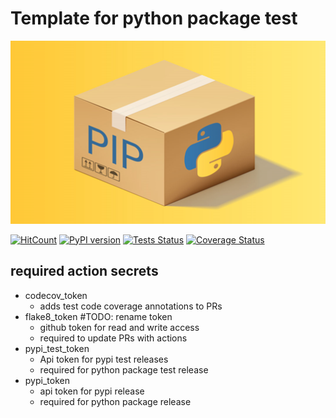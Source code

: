 # Template for python package test

![banner](docs/images/668F6A24-209D-4B91-AFF7-D9F77DD37707.png)

[![HitCount](https://hits.dwyl.com/BMeyn/temp_python_package.svg?style=flat-square)](http://hits.dwyl.com/BMeyn/temp_python_package)
[![PyPI version](https://badge.fury.io/py/BMeyn.svg)](https://badge.fury.io/py)
[![Tests Status](https://bmeyn.github.io/temp_python_pkg/docs/badget/tests-badget.svg?dummy=8484744)](https://smarie.github.io/python-genbadge/reports/junit/report.html)
[![Coverage Status](https://bmeyn.github.com/temp_python_pkg/blob/main/docs/badget/coverage-badget.svg?dummy=8484744)](https://github.com/BMeyn/temp_python_pkg)



## required action secrets
- codecov_token
  - adds test code coverage annotations to PRs
- flake8_token #TODO: rename token
  - github token for read and write access 
  - required to update PRs with actions
- pypi_test_token
  - Api token for pypi test releases
  - required for python package test release
- pypi_token
  - api token for pypi release
  - required for python package release
